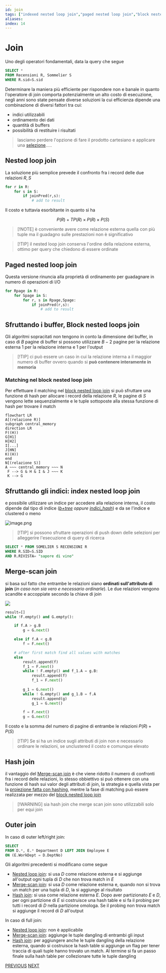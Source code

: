 ```yaml
---
id: join
tags: ["indexed nested loop join","paged nested loop join","block nested loop join","merge-scan join"]
aliases: 
index: 14
---
```


# Join

Uno degli operatori fondamentali, data la query che segue

```sql
SELECT *
FROM Recensioni R, Sommelier S
WHERE R.sid=S.sid
```

Determinare la maniera più efficiente per rispondere non e banale in quanto l'operatore di join comporta potenzialmente un alto costo di esecuzione, negli anni sono state pensate diverse soluzioni la cui efficienza dipende una combinazione di diversi fattori tra cui:

- indici utilizzabili
- ordinamento dei dati
- quantità di buffers
- possibilità di restituire i risultati
> lasciamo perdere l'opzione di fare il prodotto cartesiano e applicare una [selezione](selezione.md).....

## Nested loop join

La soluzione più semplice prevede il confronto fra i record delle due relazioni $R,S$

```python
for r in R:
	for s in S:
		if joinPred(r,s):
			# add to result
```

Il costo e tuttavia esorbitante in quanto si ha 

$$
P(R) + TP(R)\times P(R)\times P(S)
$$

>[!NOTE] è conveniente avere come relazione esterna quella con più tuple ma il guadagno sulle prestazioni non è significativo

>[!TIP] il nested loop join conserva l'ordine della relazione esterna, ottimo per query che chiedono di essere ordinate

## Paged nested loop join

Questa versione rinuncia alla proprietà di ordinamento per guadagnare in numero di operazioni di I/O

```python
for Rpage in R:
	for Spage in S:
		for r, s in Rpage,Spage:
			if joinPred(r,s):
				# add to result
```

## Sfruttando i buffer, Block nested loops join

Gli algoritmi sopracitati non tengono in conto la dimensione del buffer, in caso di $B$ pagine di buffer si possono utilizzare $B-2$ pagine per la relazione esterna $1$ per la relazione interna e $1$ per l'output

>[!TIP] ci può essere un caso in cui la relazione interna a il maggior numero di buffer ovvero quando si **può contenere interamente in memoria**

### Matching nel block nested loop join

Per effettuare il matching nel [block nested loop join](#Sfruttando%20i%20buffer,%20Block%20nested%20loops%20join) si può sfruttare una funzione di hash per allocare i record della relazione $R$, le pagine di $S$ vengono lette sequenzialmente e le tuple sottoposte alla stessa  funzione di hash per trovare il match

```mermaid
flowchart LR
A[(relazione R)]
subgraph central_memory
direction LR
F((H))
G[H1]
H[H2]
I[...]
J[HN]
K((H))
end
N[(relazione S)]
A ~~~ central_memory ~~~ N
 F --> G & H & I & J ~~~ K 
 K --> G
```

## Sfruttando gli indici: index nested loop join

e possibile utilizzare un indice per accedere alla relazione interna, il costo dipende dal tipo di indice (*[b+tree](b+tree.md) oppure [indici_hash](indici_hash.md)*) e da se l'indice e clustered o meno

![image.png](../assets/image_1681899225713_0.png)

>[!TIP]  si possono sfruttare operazioni di push down delle selezioni per alleggerire l'esecuzione di query di ricerca
```sql
SELECT * FROM SOMELIER S RECENSIONI R
WHERE R.SID=S.SID
AND R.RIVISTA= "sapore di vino"
```

## Merge-scan join

si basa sul fatto che entrambe le relazioni siano **ordinati sull'attributo di join** (*in caso non sia vero e necessario ordinarle*). Le due relazioni vengono scandite e accoppiate secondo la chiave di join 

![](tecnologie_basi_dati/Pasted%20image%2020250213151824.png)

```python
result=[]
while !F.empty() and G.empty():

    if f.A > g.B
        g = G.next()

    else if f.A < g.B
        f = F.next()

	# after first match find all values with matches
    else
		result.append(f)
		f_1 = F.next()
        while ! F.empty() and f_1.A = g.B:
			result.append(f)
			f_1 = F.next()
      
        g_1 = G.next()
        while ! G.empty() and g_1.B = f.A
			result.append(g)
	        g_1 = G.next()

        f = F.next()
        g = G.next()
```

Il costo  e la somma del numero di pagine di entrambe le relazioni $P(R)+P(S)$

>[!TIP] Se si ha un indice sugli attributi di join non e necessario ordinare le relazioni, se unclustered il costo e comunque elevato

## Hash join

il vantaggio del [Merge-scan join](#Merge-scan%20join) è che viene ridotto il numero di confronti fra i record delle relazioni, lo stesso obbiettivo si può ottenere con una funzione di hash sui valor degli attributi di join, la strategia e quella vista per la [proiezione fatta con hashing](proiezione.md#Proiettare%20usando%20hashing), mentre la fase di matching può essere realizzata per mezzo del [block nested loop join](#Matching%20nel%20block%20nested%20loop%20join)

>[!WARNING] sia hash join che merge scan join sono utilizzabili solo per equi join

## Outer join

In caso di outer left/right join:

```sql
SELECT
FROM D.*, E.* Department D LEFT JOIN Employee E
ON (E.WorkDept = D.DeptNo)
```

Gli algoritmi precedenti si modificano come segue

- [Nested loop join](#Nested%20loop%20join): si usa $D$ come relazione esterna e si aggiunge all'output ogni tupla di $D$ che non trova match in $E$
- [Merge-scan join](#Merge-scan%20join): si usa $D$ come relazione esterna e, quando non si trova un match per una tupla di $D$, la si aggiunge al risultato
- [Hash join](#Hash%20join): si usa come relazione esterna $E$. Dopo aver partizionato $E$ e $D$, per ogni partizione di $E$ si costruisce una hash table e si fa il probing per tutti i record di $D$ nella partizione omologa. Se il probing non trova match si aggiunge il record di $D$ all'output

In caso di full join:

- [Nested loop join](#Nested%20loop%20join): non è applicabile
- [Merge-scan join](#Merge-scan%20join): aggiunge le tuple dangling di entrambi gli input
- [Hash join](#Hash%20join): per aggiungere anche le tuple dangling della relazione esterna, quando si costruisce la hash table si aggiunge un flag per tener traccia di quali tuple hanno trovato un match. Al termine si fa un passo finale sulla hash table per collezionare tutte le tuple dangling

[PREVIOUS](pages/proiezione.md) [NEXT](group_by.md)
